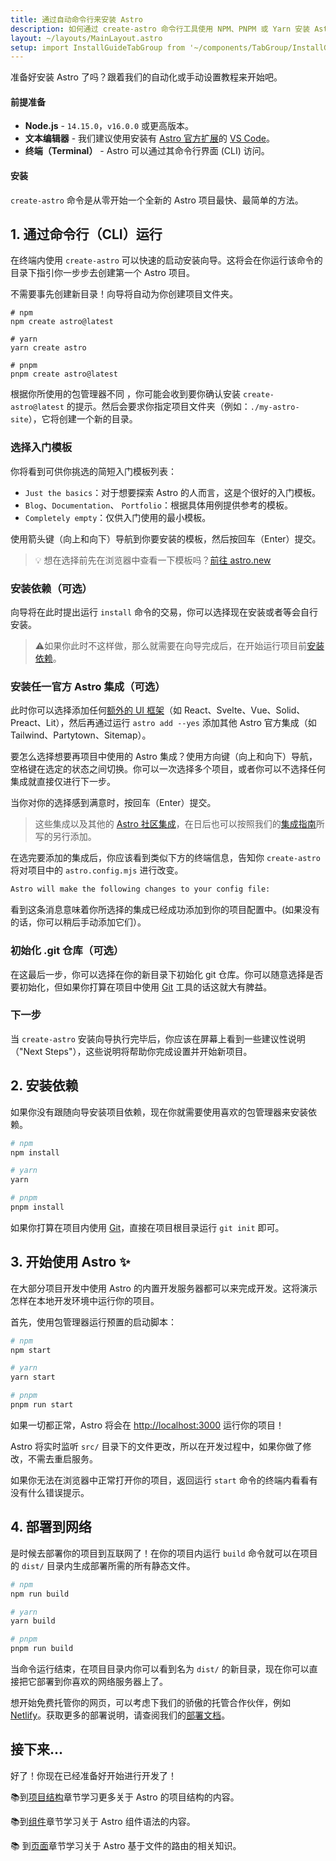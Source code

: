 ```yaml
---
title: 通过自动命令行来安装 Astro
description: 如何通过 create-astro 命令行工具使用 NPM、PNPM 或 Yarn 安装 Astro。
layout: ~/layouts/MainLayout.astro
setup: import InstallGuideTabGroup from '~/components/TabGroup/InstallGuideTabGroup.astro';
---
```

准备好安装 Astro 了吗？跟着我们的自动化或手动设置教程来开始吧。

#### 前提准备

- **Node.js** - `14.15.0`，`v16.0.0` 或更高版本。
- **文本编辑器** - 我们建议使用安装有 [Astro 官方扩展](https://marketplace.visualstudio.com/items?itemName=astro-build.astro-vscode)的 [VS Code](https://code.visualstudio.com/)。
- **终端（Terminal）** - Astro 可以通过其命令行界面 (CLI) 访问。

<InstallGuideTabGroup />

#### 安装

`create-astro` 命令是从零开始一个全新的 Astro 项目最快、最简单的方法。

## 1. 通过命令行（CLI）运行

在终端内使用 `create-astro` 可以快速的启动安装向导。这将会在你运行该命令的目录下指引你一步步去创建第一个 Astro 项目。

不需要事先创建新目录！向导将自动为你创建项目文件夹。
```shell
# npm
npm create astro@latest

# yarn
yarn create astro

# pnpm
pnpm create astro@latest
```

根据你所使用的包管理器不同 ，你可能会收到要你确认安装 `create-astro@latest` 的提示。然后会要求你指定项目文件夹（例如：`./my-astro-site`），它将创建一个新的目录。
### 选择入门模板

你将看到可供你挑选的简短入门模板列表：
  
- `Just the basics`：对于想要探索 Astro 的人而言，这是个很好的入门模板。
- `Blog`、`Documentation`、 `Portfolio`：根据具体用例提供参考的模板。
- `Completely empty`：仅供入门使用的最小模板。

使用箭头键（向上和向下）导航到你要安装的模板，然后按回车（Enter）提交。

> 💡 想在选择前先在浏览器中查看一下模板吗？[前往 astro.new](https://astro.new/)

### 安装依赖（可选）

向导将在此时提出运行 `install` 命令的交易，你可以选择现在安装或者等会自行安装。

> ⚠️如果你此时不这样做，那么就需要在向导完成后，在开始运行项目前[安装依赖](/en/install/auto#2-install-dependencies)。

### 安装任一官方 Astro 集成（可选）

此时你可以选择添加任何[额外的 UI 框架](/en/core-concepts/framework-components)（如 React、Svelte、Vue、Solid、Preact、Lit），然后再通过运行 `astro add --yes` 添加其他 Astro 官方集成（如 Tailwind、Partytown、Sitemap）。

要怎么选择想要再项目中使用的 Astro 集成？使用方向键（向上和向下）导航，空格键在选定的状态之间切换。你可以一次选择多个项目，或者你可以不选择任何集成就直接仅进行下一步。

当你对你的选择感到满意时，按回车（Enter）提交。

> 这些集成以及其他的 [Astro 社区集成](https://astro.build/integrations)，在日后也可以按照我们的[集成指南](/en/guides/integrations-guide)所写的另行添加。

在选完要添加的集成后，你应该看到类似下方的终端信息，告知你 `create-astro` 将对项目中的 `astro.config.mjs` 进行改变。

```bash
Astro will make the following changes to your config file:
```

看到这条消息意味着你所选择的集成已经成功添加到你的项目配置中。(如果没有的话，你可以稍后手动添加它们）。

### 初始化 .git 仓库（可选）

在这最后一步，你可以选择在你的新目录下初始化 git 仓库。你可以随意选择是否要初始化，但如果你打算在项目中使用 [Git](https://git-scm.com/) 工具的话这就大有脾益。

### 下一步

当 `create-astro` 安装向导执行完毕后，你应该在屏幕上看到一些建议性说明（"Next Steps"），这些说明将帮助你完成设置并开始新项目。


## 2. 安装依赖

如果你没有跟随向导安装项目依赖，现在你就需要使用喜欢的包管理器来安装依赖。

```bash
# npm
npm install

# yarn
yarn

# pnpm
pnpm install

```

如果你打算在项目内使用 [Git](https://git-scm.com/)，直接在项目根目录运行 `git init` 即可。


## 3. 开始使用 Astro ✨

在大部分项目开发中使用 Astro 的内置开发服务器都可以来完成开发。这将演示怎样在本地开发环境中运行你的项目。

首先，使用包管理器运行预置的启动脚本：

```bash
# npm
npm start

# yarn
yarn start

# pnpm
pnpm run start
```

如果一切都正常，Astro 将会在 [http://localhost:3000](http://localhost:3000) 运行你的项目！


Astro 将实时监听 `src/` 目录下的文件更改，所以在开发过程中，如果你做了修改，不需去重启服务。


如果你无法在浏览器中正常打开你的项目，返回运行 `start` 命令的终端内看看有没有什么错误提示。


## 4. 部署到网络

是时候去部署你的项目到互联网了！在你的项目内运行 `build` 命令就可以在项目的 `dist/` 目录内生成部署所需的所有静态文件。


```bash
# npm
npm run build

# yarn
yarn build

# pnpm
pnpm run build
```

当命令运行结束，在项目目录内你可以看到名为 `dist/` 的新目录，现在你可以直接把它部署到你喜欢的网络服务器上了。

想开始免费托管你的网页，可以考虑下我们的骄傲的托管合作伙伴，例如 [Netlify](https://www.netlify.com/)。获取更多的部署说明，请查阅我们的[部署文档](/zh-CN/guides/deploy)。


## 接下来...

好了！你现在已经准备好开始进行开发了！

📚到[项目结构](/zh-CN/core-concepts/project-structure)章节学习更多关于 Astro 的项目结构的内容。

📚到[组件](/zh-CN/core-concepts/astro-components)章节学习关于 Astro 组件语法的内容。

📚 到[页面](/zh-CN/core-concepts/astro-pages)章节学习关于 Astro 基于文件的路由的相关知识。

